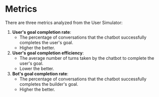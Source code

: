 # Metrics

There are three metrics analyzed from the User Simulator:

1. **User's goal completion rate**:
   * The percentage of conversations that the chatbot successfully completes the user's goal.
   * Higher the better.
2. **User's goal completion efficiency**:
   * The average number of turns taken by the chatbot to complete the user's goal.
   * Lower the better.
3. **Bot's goal completion rate**:
   * The percentage of conversations that the chatbot successfully completes the builder's goal.
   * Higher the better.
